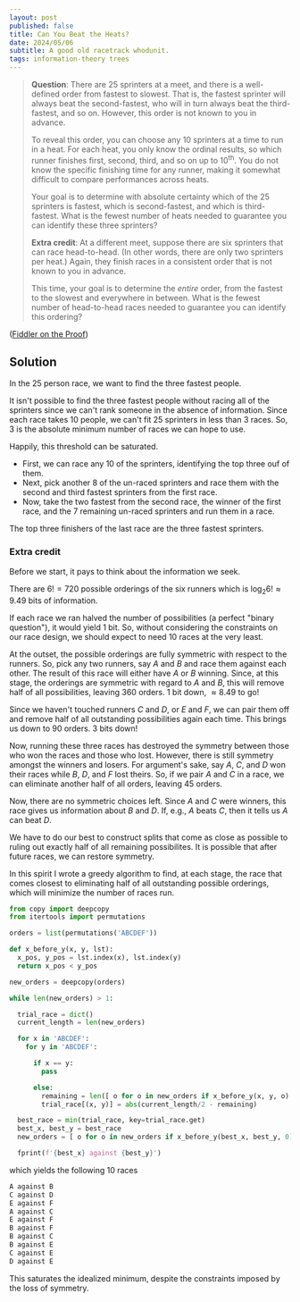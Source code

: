 ```yaml
---
layout: post
published: false
title: Can You Beat the Heats?
date: 2024/05/06
subtitle: A good old racetrack whodunit.
tags: information-theory trees
---
```


>**Question**: There are $25$ sprinters at a meet, and there is a well-defined order from fastest to slowest. That is, the fastest sprinter will always beat the second-fastest, who will in turn always beat the third-fastest, and so on. However, this order is not known to you in advance.
>
>To reveal this order, you can choose any $10$ sprinters at a time to run in a heat. For each heat, you only know the ordinal results, so which runner finishes first, second, third, and so on up to $10^\text{th}.$ You do not know the specific finishing time for any runner, making it somewhat difficult to compare performances across heats.
>
>Your goal is to determine with absolute certainty which of the $25$ sprinters is fastest, which is second-fastest, and which is third-fastest. What is the fewest number of heats needed to guarantee you can identify these three sprinters?
>
>**Extra credit**: At a different meet, suppose there are six sprinters that can race head-to-head. (In other words, there are only two sprinters per heat.) Again, they finish races in a consistent order that is not known to you in advance.
>
>This time, your goal is to determine the _entire_ order, from the fastest to the slowest and everywhere in between. What is the fewest number of head-to-head races needed to guarantee you can identify this ordering?

<!--more-->

([Fiddler on the Proof](https://thefiddler.substack.com/p/can-you-beat-the-heats))

## Solution

In the $25$ person race, we want to find the three fastest people. 

It isn't possible to find the three fastest people without racing all of the sprinters since we can't rank someone in the absence of information. Since each race takes $10$ people, we can't fit $25$ sprinters in less than $3$ races. So, $3$ is the absolute minimum number of races we can hope to use.

Happily, this threshold can be saturated.

- First, we can race any $10$ of the sprinters, identifying the top three ouf of them.
- Next, pick another $8$ of the un-raced sprinters and race them with the second and third fastest sprinters from the first race.
- Now, take the two fastest from the second race, the winner of the first race, and the $7$ remaining un-raced sprinters and run them in a race.

The top three finishers of the last race are the three fastest sprinters.

### Extra credit

Before we start, it pays to think about the information we seek. 

There are $6! = 720$ possible orderings of the six runners which is $\log_2 6! \approx 9.49$ bits of information.

If each race we ran halved the number of possibilities (a perfect "binary question"), it would yield $1$ bit. So, without considering the constraints on our race design, we should expect to need $10$ races at the very least.

At the outset, the possible orderings are fully symmetric with respect to the runners. So, pick any two runners, say $A$ and $B$ and race them against each other. The result of this race will either have $A$ or $B$ winning. Since, at this stage, the orderings are symmetric with regard to $A$ and $B,$ this will remove half of all possibilities, leaving $360$ orders. $1$ bit down, $\approx 8.49$ to go!

Since we haven't touched runners $C$ and $D,$ or $E$ and $F,$ we can pair them off and remove half of all outstanding possibilities again each time. This brings us down to $90$ orders. $3$ bits down!

Now, running these three races has destroyed the symmetry between those who won the races and those who lost. However, there is still symmetry amongst the winners and losers. For argument's sake, say $A,$ $C,$ and $D$ won their races while $B,$ $D,$ and $F$ lost theirs. So, if we pair $A$ and $C$ in a race, we can eliminate another half of all orders, leaving $45$ orders.

Now, there are no symmetric choices left. Since $A$ and $C$ were winners, this race gives us information about $B$ and $D.$ If, e.g., $A$ beats $C,$ then it tells us $A$ can beat $D.$

We have to do our best to construct splits that come as close as possible to ruling out exactly half of all remaining possibilites. It is possible that after future races, we can restore symmetry.

In this spirit I wrote a greedy algorithm to find, at each stage, the race that comes closest to eliminating half of all outstanding possible orderings, which will minimize the number of races run.

```python
from copy import deepcopy
from itertools import permutations

orders = list(permutations('ABCDEF'))

def x_before_y(x, y, lst):
  x_pos, y_pos = lst.index(x), lst.index(y)
  return x_pos < y_pos

new_orders = deepcopy(orders)

while len(new_orders) > 1:

  trial_race = dict()
  current_length = len(new_orders)

  for x in 'ABCDEF':
    for y in 'ABCDEF':

      if x == y:
        pass

      else:
        remaining = len([ o for o in new_orders if x_before_y(x, y, o) ])
        trial_race[(x, y)] = abs(current_length/2 - remaining)

  best_race = min(trial_race, key=trial_race.get)
  best_x, best_y = best_race
  new_orders = [ o for o in new_orders if x_before_y(best_x, best_y, 0) ]

  fprint(f'{best_x} against {best_y}')
```

which yields the following $10$ races

```markdown
A against B
C against D
E against F
A against C
E against F
B against F
B against C
B against E
C against E
D against E
```

This saturates the idealized minimum, despite the constraints imposed by the loss of symmetry.




<br>
